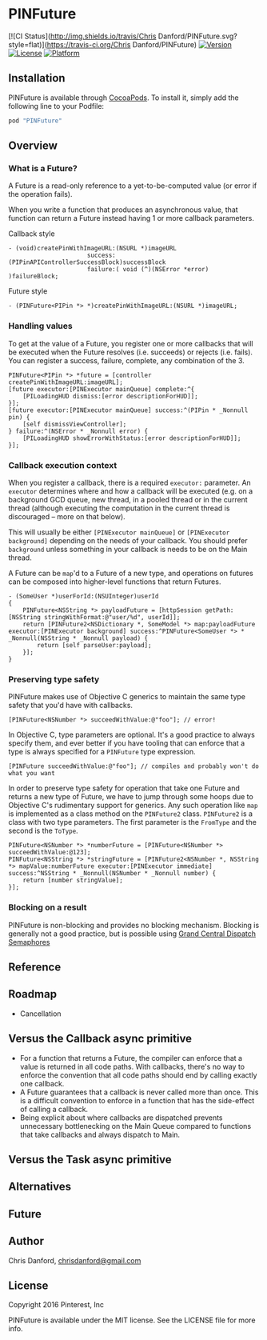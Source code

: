 # PINFuture

[![CI Status](http://img.shields.io/travis/Chris Danford/PINFuture.svg?style=flat)](https://travis-ci.org/Chris Danford/PINFuture)
[![Version](https://img.shields.io/cocoapods/v/PINFuture.svg?style=flat)](http://cocoapods.org/pods/PINFuture)
[![License](https://img.shields.io/cocoapods/l/PINFuture.svg?style=flat)](http://cocoapods.org/pods/PINFuture)
[![Platform](https://img.shields.io/cocoapods/p/PINFuture.svg?style=flat)](http://cocoapods.org/pods/PINFuture)

## Installation

PINFuture is available through [CocoaPods](http://cocoapods.org). To install
it, simply add the following line to your Podfile:

```ruby
pod "PINFuture"
```

## Overview
### What is a Future?

A Future is a read-only reference to a yet-to-be-computed value (or error if the operation fails).

When you write a function that produces an asynchronous value, that function can return a Future instead having 1 or more callback parameters.

Callback style
```objc
- (void)createPinWithImageURL:(NSURL *)imageURL
                      success:(PIPinAPIControllerSuccessBlock)successBlock
                      failure:( void (^)(NSError *error) )failureBlock;
```
Future style
```objc
- (PINFuture<PIPin *> *)createPinWithImageURL:(NSURL *)imageURL;
```

### Handling values ###

To get at the value of a Future, you register one or more callbacks that will be executed when the Future resolves (i.e. succeeds) or rejects (i.e. fails).  You can register a success, failure, complete, any combination of the 3.

```objc
PINFuture<PIPin *> *future = [controller createPinWithImageURL:imageURL];
[future executor:[PINExecutor mainQueue] complete:^{
	[PILoadingHUD dismiss:[error descriptionForHUD]];
}];
[future executor:[PINExecutor mainQueue] success:^(PIPin * _Nonnull pin) {
    [self dismissViewController];
} failure:^(NSError * _Nonnull error) {
    [PILoadingHUD showErrorWithStatus:[error descriptionForHUD]];
}];
```

### Callback execution context ###

When you register a callback, there is a required `executor:` parameter.  An `executor` determines where and how a callback will be executed (e.g. on a background GCD queue, new thread, in a pooled thread or in the current thread (although executing the computation in the current thread is discouraged – more on that below).

This will usually be either `[PINExecutor mainQueue]` or `[PINExecutor background]` depending on the needs of your callback.  You should prefer `background` unless something in your callback is needs to be on the Main thread.

A Future can be `map`'d to a Future of a new type, and operations on futures can be composed into higher-level functions that return Futures.

```objc
- (SomeUser *)userForId:(NSUInteger)userId
{
    PINFuture<NSString *> payloadFuture = [httpSession getPath:[NSString stringWithFormat:@"user/%d", userId]];
    return [PINFuture2<NSDictionary *, SomeModel *> map:payloadFuture executor:[PINExecutor background] success:^PINFuture<SomeUser *> * _Nonnull(NSString * _Nonnull payload) {
        return [self parseUser:payload];
    }];
}
```

### Preserving type safety

PINFuture makes use of Objective C generics to maintain the same type safety that you'd have with callbacks.

```objc
[PINFuture<NSNumber *> succeedWithValue:@"foo"]; // error!
```

In Objective C, type parameters are optional.  It's a good practice to always specify them, and ever better if you have tooling that can enforce that a type is always specified for a `PINFuture` type expression.
```objc
[PINFuture succeedWithValue:@"foo"]; // compiles and probably won't do what you want
```

In order to preserve type safety for operation that take one Future and returns a new type of Future, we have to jump through some hoops due to Objective C's rudimentary support for generics.  Any such operation like `map` is implemented as a class method on the `PINFuture2` class.  `PINFuture2` is a class with two type parameters.  The first parameter is the `FromType` and the second is the `ToType`.
```objc
PINFuture<NSNumber *> *numberFuture = [PINFuture<NSNumber *> succeedWithValue:@123];
PINFuture<NSString *> *stringFuture = [PINFuture2<NSNumber *, NSString *> mapValue:numberFuture executor:[PINExecutor immediate] success:^NSString * _Nonnull(NSNumber * _Nonnull number) {
    return [number stringValue];
}];
```

### Blocking on a result

PINFuture is non-blocking and provides no blocking mechanism.  Blocking is generally not a good practice, but is possible using [Grand Central Dispatch Semaphores](http://www.g8production.com/post/76942348764/wait-for-blocks-execution-using-a-dispatch)

## Reference

## Roadmap
- Cancellation

## Versus the Callback async primitive

- For a function that returns a Future, the compiler can enforce that a value is returned in all code paths.  With callbacks, there's no way to enforce the convention that all code paths should end by calling exactly one callback.
- A Future guarantees that a callback is never called more than once.  This is a difficult convention to enforce in a function that has the side-effect of calling a callback.
- Being explicit about where callbacks are dispatched prevents unnecessary bottlenecking on the Main Queue compared to functions that take callbacks and always dispatch to Main.

## Versus the Task async primitive


## Alternatives


## Future

## Author

Chris Danford, chrisdanford@gmail.com

## License

Copyright 2016 Pinterest, Inc

PINFuture is available under the MIT license. See the LICENSE file for more info.
